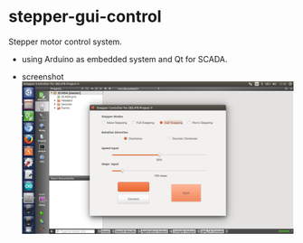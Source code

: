 stepper-gui-control
===================
Stepper motor control system.
 * using Arduino as embedded system and Qt for SCADA.

* screenshot
![pic](/Screenshot.png)
